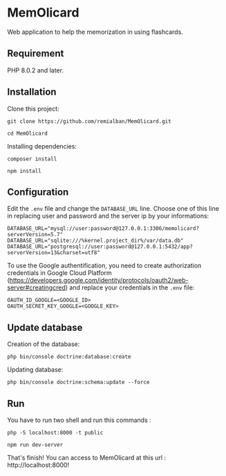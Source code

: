 # MemOlicard
Web application to help the memorization in using flashcards.

## Requirement
PHP 8.0.2 and later.

## Installation
Clone this project:
```
git clone https://github.com/remialban/MemOlicard.git
```
```
cd MemOlicard
```
Installing dependencies:
```
composer install
```
```
npm install
```

## Configuration
Edit the `.env` file and change the `DATABASE_URL` line. Choose one of this line in replacing user and password and the server ip by your informations:
```
DATABASE_URL="mysql://user:password@127.0.0.1:3306/memolicard?serverVersion=5.7"
DATABASE_URL="sqlite:///%kernel.project_dir%/var/data.db"
DATABASE_URL="postgresql://user:password@127.0.0.1:5432/app?serverVersion=13&charset=utf8"
```
To use the Google authentification, you need to create authorization credentials in Google Cloud Platform (https://developers.google.com/identity/protocols/oauth2/web-server#creatingcred) and replace your credentials in the `.env` file:
```
OAUTH_ID_GOOGLE=<GOOGLE_ID>
OAUTH_SECRET_KEY_GOOGLE=<GOOGLE_KEY>
```
## Update database
Creation of the database:
```
php bin/console doctrine:database:create
```
Updating database:
```
php bin/console doctrine:schema:update --force
```

## Run
You have to run two shell and run this commands :
```
php -S localhost:8000 -t public
```
```
npm run dev-server
```

That's finish! You can access to MemOlicard at this url : http://localhost:8000!
